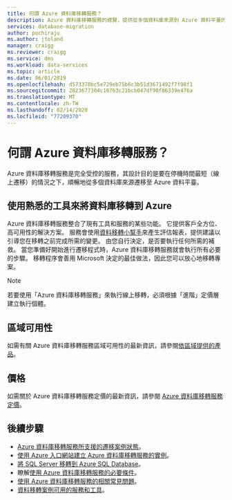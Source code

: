 ```yaml
---
title: 何謂 Azure 資料庫移轉服務？
description: Azure 資料庫移轉服務的總覽，提供從多個資料庫來源到 Azure 資料平臺的順暢遷移。
services: database-migration
author: pochiraju
ms.author: jtoland
manager: craigg
ms.reviewer: craigg
ms.service: dms
ms.workload: data-services
ms.topic: article
ms.date: 06/01/2019
ms.openlocfilehash: d573378bc5e729eb75b6c3b51d3671492f7f98f1
ms.sourcegitcommit: 2823677304c10763c21bcb047df90f86339e476a
ms.translationtype: MT
ms.contentlocale: zh-TW
ms.lasthandoff: 02/14/2020
ms.locfileid: "77209370"
---
```

# <a name="what-is-azure-database-migration-service"></a>何謂 Azure 資料庫移轉服務？

Azure 資料庫移轉服務是完全受控的服務，其設計目的是要在停機時間最短（線上遷移）的情況之下，順暢地從多個資料庫來源遷移至 Azure 資料平臺。

## <a name="migrate-databases-to-azure-with-familiar-tools"></a>使用熟悉的工具來將資料庫移轉到 Azure

Azure 資料庫移轉服務整合了現有工具和服務的某些功能。 它提供客戶全方位、高可用性的解決方案。 服務會使用[資料移轉小幫手](https://aka.ms/dma)來產生評估報表，提供建議以引導您在移轉之前完成所需的變更。 由您自行決定，是否要執行任何所需的補救。 當您準備好開始進行遷移程式時，Azure 資料庫移轉服務就會執行所有必要的步驟。 移轉程序會善用 Microsoft 決定的最佳做法，因此您可以放心地移轉專案。

> [!NOTE]
> 若要使用「Azure 資料庫移轉服務」來執行線上移轉，必須根據「進階」定價層建立執行個體。

## <a name="regional-availability"></a>區域可用性

如需有關 Azure 資料庫移轉服務區域可用性的最新資訊，請參閱[依區域提供的產品](https://azure.microsoft.com/global-infrastructure/services/?products=database-migration)。

## <a name="pricing"></a>價格

如需關於 Azure 資料庫移轉服務定價的最新資訊，請參閱 [Azure 資料庫移轉服務定價](https://azure.microsoft.com/pricing/details/database-migration/)。

## <a name="next-steps"></a>後續步驟

* [Azure 資料庫移轉服務所支援的遷移案例狀態](resource-scenario-status.md)。
* [使用 Azure 入口網站建立 Azure 資料庫移轉服務的實例](quickstart-create-data-migration-service-portal.md)。
* [將 SQL Server 移轉到 Azure SQL Database](tutorial-sql-server-to-azure-sql.md)。
* 瞭解[使用 Azure 資料庫移轉服務的必要條件](pre-reqs.md)。
* [使用 Azure 資料庫移轉服務的相關常見問題](faq.md)。
* [資料移轉案例可用的服務和工具](dms-tools-matrix.md)。
